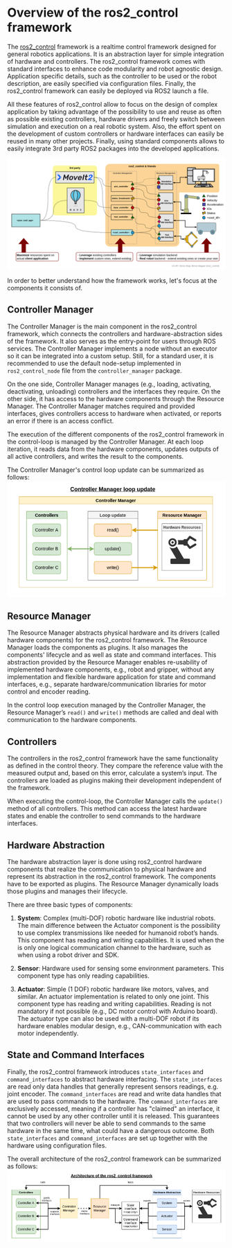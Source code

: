 # Overview of the ros2_control framework

The [ros2_control](https://control.ros.org) framework is a realtime control framework designed for general robotics applications. It is an abstraction layer for simple integration of hardware and controllers. The ros2_control framework comes with standard interfaces to enhance code modularity and robot agnostic design. Application specific details, such as the controller to be used or the robot description, are easily specified via configuration files. Finally, the ros2_control framework can easily be deployed via ROS2 launch a file.

All these features of ros2_control allow to focus on the design of complex application by taking advantage of the possibility to use and reuse as often as possible existing controllers, hardware drivers and freely switch between simulation and execution on a real robotic system. Also, the effort spent on the development of custom controllers or hardware interfaces can easily be reused in many other projects. Finally, using standard components allows to easily integrate 3rd party ROS2 packages into the developed applications.

![r2c overview](r2c_overview.png)

In order to better understand how the framework works, let's focus at the components it consists of. 

## Controller Manager

The Controller Manager is the main component in the ros2_control framework, which connects the controllers and hardware-abstraction sides of the framework. It also serves as the entry-point for users through ROS services. The Controller Manager implements a node without an executor so it can be integrated into a custom setup. Still, for a standard user, it is recommended to use the default node-setup implemented in `ros2_control_node` file from the `controller_manager` package.

On the one side, Controller Manager manages (e.g., loading, activating, deactivating, unloading) controllers and the interfaces they require. On the other side, it has access to the hardware components through the Resource Manager. The Controller Manager matches required and provided interfaces, gives controllers access to hardware when activated, or reports an error if there is an access conflict.

The execution of the different components of the ros2_control framework in the control-loop is managed by the Controller Manager. At each loop iteration, it reads data from the hardware components, updates outputs of all active controllers, and writes the result to the components.

The Controller Manager's control loop update can be summarized as follows:
![r2c cm](r2c_cm.png)

## Resource Manager

The Resource Manager abstracts physical hardware and its drivers (called hardware components) for the ros2_control framework. The Resource Manager loads the components as plugins. It also manages the components' lifecycle and as well as state and command interfaces. This abstraction provided by the Resource Manager enables re-usability of implemented hardware components, e.g., robot and gripper, without any implementation and flexible hardware application for state and command interfaces, e.g., separate hardware/communication libraries for motor control and encoder reading.

In the control loop execution managed by the Controller Manager, the Resource Manager’s `read()` and `write()` methods are called and deal with communication to the hardware components.

## Controllers

The controllers in the ros2_control framework have the same functionality as defined in the control theory. They compare the reference value with the measured output and, based on this error, calculate a system’s input. The controllers are loaded as plugins making their development independent of the framework. 

When executing the control-loop, the Controller Manager calls the `update()` method of all controllers. This method can access the latest hardware states and enable the controller to send commands to the hardware interfaces.

## Hardware Abstraction 

The hardware abstraction layer is done using ros2_control hardware components that realize the communication to physical hardware and represent its abstraction in the ros2_control framework. The components have to be exported as plugins. The Resource Manager dynamically loads those plugins and manages their lifecycle.

There are three basic types of components:

1. __System__: Complex (multi-DOF) robotic hardware like industrial robots. The main difference between the Actuator component is the possibility to use complex transmissions like needed for humanoid robot’s hands. This component has reading and writing capabilities. It is used when the is only one logical communication channel to the hardware, such as when using a robot driver and SDK.

2. __Sensor__: Hardware used for sensing some environment parameters. This component type has only reading capabilities.

3. __Actuator__: Simple (1 DOF) robotic hardware like motors, valves, and similar. An actuator implementation is related to only one joint. This component type has reading and writing capabilities. Reading is not mandatory if not possible (e.g., DC motor control with Arduino board). The actuator type can also be used with a multi-DOF robot if its hardware enables modular design, e.g., CAN-communication with each motor independently.

## State and Command Interfaces

Finally, the ros2_control framework introduces `state_interfaces` and `command_interfaces` to abstract hardware interfacing. The `state_interfaces` are read only data handles that generally represent sensors readings, e.g. joint encoder. The `command_interfaces` are read and write data handles that are used to pass commands to the hardware. The `command_interfaces` are exclusively accessed, meaning if a controller has "claimed" an interface, it cannot be used by any other controller until it is released. This guarantees that two controllers will never be able to send commands to the same hardware in the same time, what could have a dangerous outcome. Both `state_interfaces` and `command_interfaces` are set up together with the hardware using configuration files.

The overall architecture of the ros2_control framework can be summarized as follows:
![r2c architecture](r2c_architecture.png)



